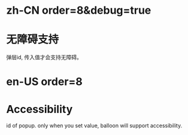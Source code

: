 # zh-CN order=8&debug=true

# 无障碍支持

弹层id, 传入值才会支持无障碍。

# en-US order=8

# Accessibility

id of popup. only when you set value, balloon will support accessibility.
